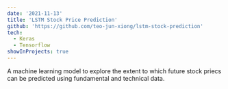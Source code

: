 ```yaml
---
date: '2021-11-13'
title: 'LSTM Stock Price Prediction'
github: 'https://github.com/teo-jun-xiong/lstm-stock-prediction'
tech:
  - Keras
  - Tensorflow
showInProjects: true
---
```


A machine learning model to explore the extent to which future stock priecs can be predicted using fundamental and technical data.
